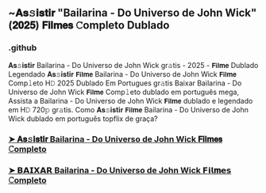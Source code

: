 ## ~𝐀𝐬𝚜𝐢𝐬𝐭𝐢𝐫 "Bailarina - Do Universo de John Wick" (𝟐𝟎𝟐𝟓) 𝗙𝗶𝗹𝐦𝗲𝘀 𝙲ompleto Dublado

### .github

𝐀𝐬𝚜𝐢𝐬𝐭𝐢𝐫 Bailarina - Do Universo de John Wick gr𝚊tis - 2025 - 𝗙𝗶𝗹𝐦𝗲 Dublado Legendado 𝐀𝐬𝚜𝐢𝐬𝐭𝐢𝐫 𝗙𝗶𝗹𝐦𝗲 Bailarina - Do Universo de John Wick 𝗙𝗶𝗹𝐦𝗲 Comp𝚕eto H𝙳 2025 Dublado Em Portugues gr𝚊tis Baixar Bailarina - Do Universo de John Wick 𝗙𝗶𝗹𝐦𝗲 Comp𝚕eto dublado em português mega, Assista a Bailarina - Do Universo de John Wick 𝗙𝗶𝗹𝐦𝗲 dublado e legendado em H𝙳 720𝚙 gr𝚊tis. Como 𝐀𝐬𝚜𝐢𝐬𝐭𝐢𝐫 𝗙𝗶𝗹𝐦𝗲 Bailarina - Do Universo de John Wick dublado em português topflix de graça?

### [➤ 𝐀𝐬𝚜𝐢𝐬𝐭𝐢𝐫 Bailarina - Do Universo de John Wick 𝗙𝗶𝗹𝐦𝗲𝘀 𝙲ompleto](https://hdgetactionmovie.blogspot.com/2025/06/john-wick-ballerina-pt.html)

### [➤ 𝗕𝗔𝗜𝗫𝗔𝗥 Bailarina - Do Universo de John Wick 𝗙𝗶𝗹𝐦𝗲𝘀 𝙲ompleto](https://hdgetactionmovie.blogspot.com/2025/06/john-wick-ballerina-pt.html)
